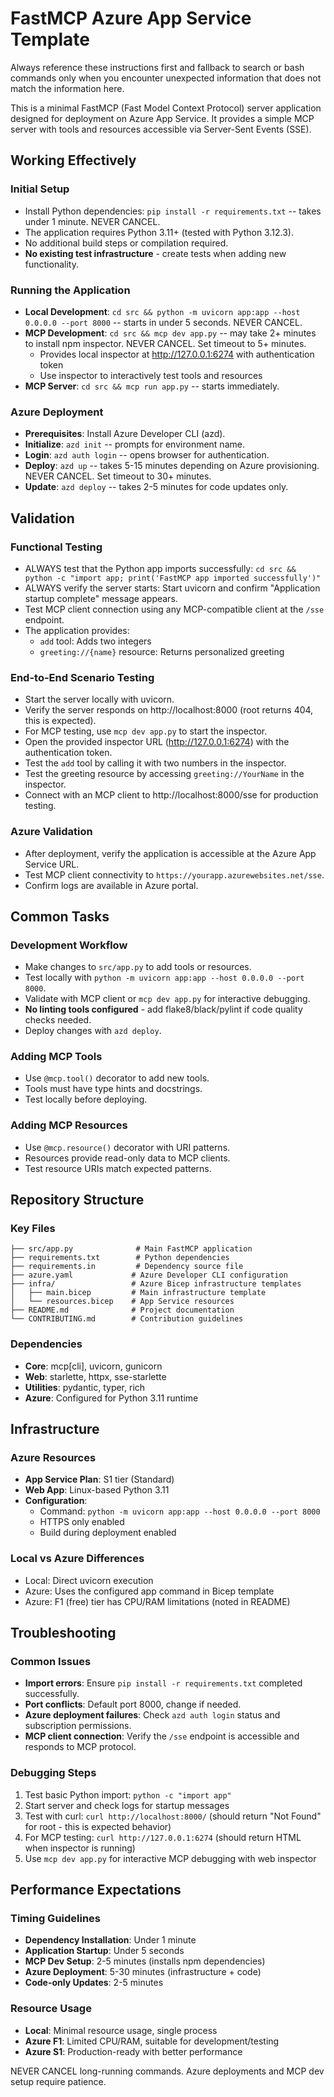 # FastMCP Azure App Service Template

Always reference these instructions first and fallback to search or bash commands only when you encounter unexpected information that does not match the information here.

This is a minimal FastMCP (Fast Model Context Protocol) server application designed for deployment on Azure App Service. It provides a simple MCP server with tools and resources accessible via Server-Sent Events (SSE).

## Working Effectively

### Initial Setup
- Install Python dependencies: `pip install -r requirements.txt` -- takes under 1 minute. NEVER CANCEL.
- The application requires Python 3.11+ (tested with Python 3.12.3).
- No additional build steps or compilation required.
- **No existing test infrastructure** - create tests when adding new functionality.

### Running the Application
- **Local Development**: `cd src && python -m uvicorn app:app --host 0.0.0.0 --port 8000` -- starts in under 5 seconds. NEVER CANCEL.
- **MCP Development**: `cd src && mcp dev app.py` -- may take 2+ minutes to install npm inspector. NEVER CANCEL. Set timeout to 5+ minutes.
  - Provides local inspector at http://127.0.0.1:6274 with authentication token
  - Use inspector to interactively test tools and resources
- **MCP Server**: `cd src && mcp run app.py` -- starts immediately.

### Azure Deployment
- **Prerequisites**: Install Azure Developer CLI (azd).
- **Initialize**: `azd init` -- prompts for environment name.
- **Login**: `azd auth login` -- opens browser for authentication.
- **Deploy**: `azd up` -- takes 5-15 minutes depending on Azure provisioning. NEVER CANCEL. Set timeout to 30+ minutes.
- **Update**: `azd deploy` -- takes 2-5 minutes for code updates only.

## Validation

### Functional Testing
- ALWAYS test that the Python app imports successfully: `cd src && python -c "import app; print('FastMCP app imported successfully')"`
- ALWAYS verify the server starts: Start uvicorn and confirm "Application startup complete" message appears.
- Test MCP client connection using any MCP-compatible client at the `/sse` endpoint.
- The application provides:
  - `add` tool: Adds two integers
  - `greeting://{name}` resource: Returns personalized greeting

### End-to-End Scenario Testing
- Start the server locally with uvicorn.
- Verify the server responds on http://localhost:8000 (root returns 404, this is expected).
- For MCP testing, use `mcp dev app.py` to start the inspector.
- Open the provided inspector URL (http://127.0.0.1:6274) with the authentication token.
- Test the `add` tool by calling it with two numbers in the inspector.
- Test the greeting resource by accessing `greeting://YourName` in the inspector.
- Connect with an MCP client to http://localhost:8000/sse for production testing.

### Azure Validation
- After deployment, verify the application is accessible at the Azure App Service URL.
- Test MCP client connectivity to `https://yourapp.azurewebsites.net/sse`.
- Confirm logs are available in Azure portal.

## Common Tasks

### Development Workflow
- Make changes to `src/app.py` to add tools or resources.
- Test locally with `python -m uvicorn app:app --host 0.0.0.0 --port 8000`.
- Validate with MCP client or `mcp dev app.py` for interactive debugging.
- **No linting tools configured** - add flake8/black/pylint if code quality checks needed.
- Deploy changes with `azd deploy`.

### Adding MCP Tools
- Use `@mcp.tool()` decorator to add new tools.
- Tools must have type hints and docstrings.
- Test locally before deploying.

### Adding MCP Resources
- Use `@mcp.resource()` decorator with URI patterns.
- Resources provide read-only data to MCP clients.
- Test resource URIs match expected patterns.

## Repository Structure

### Key Files
```
├── src/app.py              # Main FastMCP application
├── requirements.txt        # Python dependencies
├── requirements.in         # Dependency source file
├── azure.yaml             # Azure Developer CLI configuration
├── infra/                 # Azure Bicep infrastructure templates
│   ├── main.bicep         # Main infrastructure template
│   └── resources.bicep    # App Service resources
├── README.md              # Project documentation
└── CONTRIBUTING.md        # Contribution guidelines
```

### Dependencies
- **Core**: mcp[cli], uvicorn, gunicorn
- **Web**: starlette, httpx, sse-starlette
- **Utilities**: pydantic, typer, rich
- **Azure**: Configured for Python 3.11 runtime

## Infrastructure

### Azure Resources
- **App Service Plan**: S1 tier (Standard)
- **Web App**: Linux-based Python 3.11
- **Configuration**: 
  - Command: `python -m uvicorn app:app --host 0.0.0.0 --port 8000`
  - HTTPS only enabled
  - Build during deployment enabled

### Local vs Azure Differences
- Local: Direct uvicorn execution
- Azure: Uses the configured app command in Bicep template
- Azure: F1 (free) tier has CPU/RAM limitations (noted in README)

## Troubleshooting

### Common Issues
- **Import errors**: Ensure `pip install -r requirements.txt` completed successfully.
- **Port conflicts**: Default port 8000, change if needed.
- **Azure deployment failures**: Check `azd auth login` status and subscription permissions.
- **MCP client connection**: Verify the `/sse` endpoint is accessible and responds to MCP protocol.

### Debugging Steps
1. Test basic Python import: `python -c "import app"`
2. Start server and check logs for startup messages
3. Test with curl: `curl http://localhost:8000/` (should return "Not Found" for root - this is expected behavior)
4. For MCP testing: `curl http://127.0.0.1:6274` (should return HTML when inspector is running)
5. Use `mcp dev app.py` for interactive MCP debugging with web inspector

## Performance Expectations

### Timing Guidelines
- **Dependency Installation**: Under 1 minute
- **Application Startup**: Under 5 seconds  
- **MCP Dev Setup**: 2-5 minutes (installs npm dependencies)
- **Azure Deployment**: 5-30 minutes (infrastructure + code)
- **Code-only Updates**: 2-5 minutes

### Resource Usage
- **Local**: Minimal resource usage, single process
- **Azure F1**: Limited CPU/RAM, suitable for development/testing
- **Azure S1**: Production-ready with better performance

NEVER CANCEL long-running commands. Azure deployments and MCP dev setup require patience.